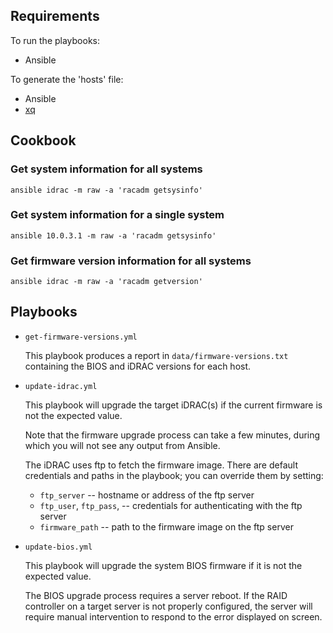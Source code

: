 ## Requirements

To run the playbooks:

- Ansible

To generate the 'hosts' file:

- Ansible
- [xq][]

[xq]: https://github.com/kislyuk/yq

## Cookbook

### Get system information for all systems

    ansible idrac -m raw -a 'racadm getsysinfo'

### Get system information for a single system

    ansible 10.0.3.1 -m raw -a 'racadm getsysinfo'

### Get firmware version information for all systems

    ansible idrac -m raw -a 'racadm getversion'

## Playbooks

- `get-firmware-versions.yml`

  This playbook produces a report in `data/firmware-versions.txt`
  containing the BIOS and iDRAC versions for each host.

- `update-idrac.yml`

  This playbook will upgrade the target iDRAC(s) if the current
  firmware is not the expected value.

  Note that the firmware upgrade process can take a few minutes,
  during which you will not see any output from Ansible.

  The iDRAC uses ftp to fetch the firmware image.  There are default
  credentials and paths in the playbook; you can override them by
  setting:

  - `ftp_server` -- hostname or address of the ftp server
  - `ftp_user`, `ftp_pass`, -- credentials for authenticating with the
    ftp server
  - `firmware_path` -- path to the firmware image on the ftp server

- `update-bios.yml`

  This playbook will upgrade the system BIOS firmware if it is
  not the expected value.

  The BIOS upgrade process requires a server reboot.  If the RAID
  controller on a target server is not properly configured, the server
  will require manual intervention to respond to the error displayed
  on screen.

